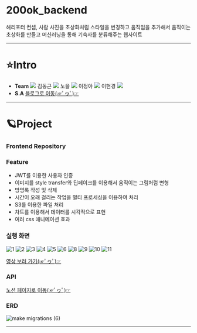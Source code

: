 # 200ok_backend
해리포터 컨셉, 사람 사진을 초상화처럼 스타일을 변경하고 움직임을 추가해서 움직이는 초상화를 만들고 머신러닝을 통해 기숙사를 분류해주는 웹사이트

***
# ⭐Intro
* **Team** <a href="https://github.com/cmjcum"><img src="https://img.shields.io/badge/Github-000000?style=flat-square&logo=github&logoColor=white"/></a>
김동근 <a href="https://github.com/yinmsk"><img src="https://img.shields.io/badge/Github-000000?style=flat-square&logo=github&logoColor=white"/></a>
노을 <a href="https://github.com/minkkky"><img src="https://img.shields.io/badge/Github-000000?style=flat-square&logo=github&logoColor=white"/></a>
이정아 <a href="https://github.com/zeonga1102"><img src="https://img.shields.io/badge/Github-000000?style=flat-square&logo=github&logoColor=white"/></a>
이현경 <a href="https://github.com/LULULALA2"><img src="https://img.shields.io/badge/Github-000000?style=flat-square&logo=github&logoColor=white"/></a>
* **S.A** <a href="https://cold-charcoal.tistory.com/108">블로그로 이동(☞ﾟヮﾟ)☞</a>
***
# 🪐Project
### Frontend Repository
<a href="https://github.com/cmjcum/200ok_frontend"/></a>
### Feature
* JWT를 이용한 사용자 인증
* 이미지를 style transfer와 딥페이크를 이용해서 움직이는 그림처럼 변형
* 방명록 작성 및 삭제
* 시간이 오래 걸리는 작업을 멀티 프로세싱을 이용하여 처리
* S3를 이용한 파일 처리
* 차트를 이용해서 데이터를 시각적으로 표현
* 여러 css 애니메이션 효과
### 실행 화면
![1](https://user-images.githubusercontent.com/104487608/185343990-348d6941-0075-4ab8-9d48-d239e77292b1.png)
![2](https://user-images.githubusercontent.com/104487608/185337169-7cf88075-2f14-4afa-83ac-79b98b81bd4a.png)
![3](https://user-images.githubusercontent.com/104487608/185337253-76a48e32-795a-4d6b-830a-9b3aa313047c.png)
![4](https://user-images.githubusercontent.com/104487608/185337365-f25f3be5-acf2-4571-902a-b957cf6886c8.png)
![5](https://user-images.githubusercontent.com/104487608/185337446-cf8ef780-6fdb-4ab7-b454-130295e914ae.png)
![6](https://user-images.githubusercontent.com/104487608/185337481-6508a8ff-9348-43b0-a7bb-0eadd49ee7ec.png)
![8](https://user-images.githubusercontent.com/104487608/185337783-58c5f8bc-4a68-4f63-9a21-66a51435a820.png)
![9](https://user-images.githubusercontent.com/104487608/185337975-d8fdcd00-a76e-41df-bb8f-775970fd299e.png)
![10](https://user-images.githubusercontent.com/104487608/185338118-ffe6b112-f5ac-402d-a8e3-9f456adfb8d1.png)
![11](https://user-images.githubusercontent.com/104487608/185338404-602a3354-4c19-4546-8df8-46ccbcd7bb20.png)

<a href="https://cold-charcoal.tistory.com/117">영상 보러 가기(☞ﾟヮﾟ)☞</a>
### API
<a href="https://typingmylife.notion.site/MakeMigrations-API-53526cc465344be98ab4e786e487414f">노션 페이지로 이동(☞ﾟヮﾟ)☞</a>
### ERD
![make migrations (6)](https://user-images.githubusercontent.com/104487608/185342143-bfb69da1-2719-4df0-bfa0-fd3353a82036.png)
***
